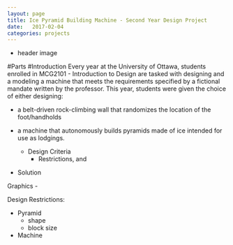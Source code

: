 ```yaml
---
layout: page
title: Ice Pyramid Building Machine - Second Year Design Project
date:   2017-02-04 
categories: projects
---
```

- header image


#Parts
#Introduction
Every year at the University of Ottawa, students enrolled in MCG2101 - Introduction to Design are tasked with designing and a modeling a machine that meets the requirements specified by a fictional mandate written by the professor. This year, students were given the choice of either designing:
- a belt-driven rock-climbing wall that randomizes the location of the foot/handholds
- a machine that autonomously builds pyramids made of ice intended for use as lodgings.



	- Design Criteria
		- Restrictions, and 
- Solution

Graphics
    - 



Design Restrictions:
- Pyramid
  - shape
  - block size
- Machine
  